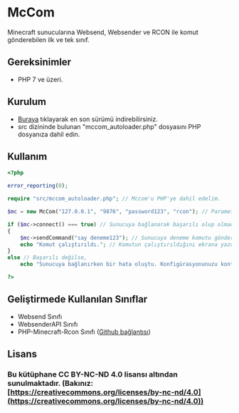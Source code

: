 
# McCom

Minecraft sunucularına Websend, Websender ve RCON ile komut gönderebilen ilk ve tek sınıf.


## Gereksinimler

 - PHP 7 ve üzeri.

## Kurulum

- [Buraya](https://github.com/BenEgeDeniz/McCom/releases) tıklayarak en son sürümü indirebilirsiniz.
- src dizininde bulunan "mccom_autoloader.php" dosyasını PHP dosyanıza dahil edin.

## Kullanım

```php
<?php

error_reporting(0);

require "src/mccom_autoloader.php"; // Mccom'u PHP'ye dahil edelim.

$mc = new McCom("127.0.0.1", "9876", "password123", "rcon"); // Parametreler: {Sunucu IP}, {Port}, {Şifre}, {Bağlayıcı (Geçerli değerler: websend, websender, rcon)}

if ($mc->connect() === true) // Sunucuya bağlanarak başarılı olup olmadığını kontrol ediyoruz. Başarılıysa,
{
	$mc->sendCommand("say deneme123"); // Sunucuya deneme komutu gönderiyoruz.
	echo "Komut çalıştırıldı."; // Komutun çalıştırıldığını ekrana yazdırıyoruz.
}
else // Başarılı değilse,
	echo "Sunucuya bağlanırken bir hata oluştu. Konfigürasyonunuzu kontrol edin."; // Bağlantının başarısız olduğunu ekrana yazdırıyoruz.

?>
```

## Geliştirmede Kullanılan Sınıflar

- Websend Sınıfı
- WebsenderAPI Sınıfı
- PHP-Minecraft-Rcon Sınıfı ([Github bağlantısı](https://github.com/thedudeguy/PHP-Minecraft-Rcon))

## Lisans

### Bu kütüphane CC BY-NC-ND 4.0 lisansı altından sunulmaktadır. (Bakınız:  [https://creativecommons.org/licenses/by-nc-nd/4.0](https://creativecommons.org/licenses/by-nc-nd/4.0))
